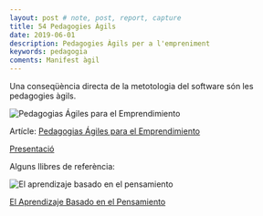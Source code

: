```yaml
---
layout: post # note, post, report, capture
title: 54 Pedagogies Àgils
date: 2019-06-01
description: Pedagogies Àgils per a l'empreniment
keywords: pedagogia
coments: Manifest àgil
---
```


Una conseqüència directa de la metotologia del software són les pedagogies àgils.

![Pedagogias Ágiles para el Emprendimiento](https://www.fundaciontrilema.org/wp-content/uploads/2017/07/dest-libro-PAE.jpg)

Artícle: [Pedagogias Ágiles para el Emprendimiento](http://www.fundaciontrilema.org/2017/07/03/carmen-pellicer-y-maria-batet-presentan-el-libro-de-pedagogias-agiles/)

[Presentació](http://www.fundaciontrilema.org/wp-content/uploads/2017/07/Pedagogi%CC%81as-A%CC%81giles-para-el-emprendimiento.pdf)

Alguns llibres de referència:

![El aprendizaje basado en el pensamiento](https://cdn.ppc-editorial.com/cdn/farfuture/u8Q4LxxkIptcTbjie1tANnfHwsCbZGmOPpX6WdOpl4A/mtime:1477578963/sites/default/files/styles/large/public/externals/f04cd07b0719da92a64fe21346802ad2.jpg)

[El Aprendizaje Basado en el Pensamiento](https://es.ppc-editorial.com/libro/el-aprendizaje-basado-en-el-pensamiento)